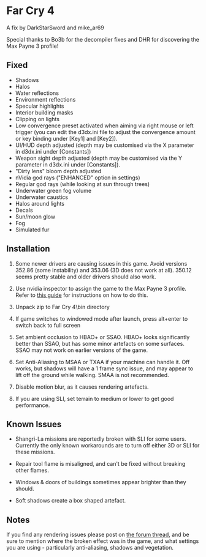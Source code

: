 Far Cry 4
=========

A fix by DarkStarSword and mike_ar69

Special thanks to Bo3b for the decompiler fixes and DHR for discovering the Max
Payne 3 profile!

Fixed
-----
- Shadows
- Halos
- Water reflections
- Environment reflections
- Specular highlights
- Interior building masks
- Clipping on lights
- Low convergence preset activated when aiming via right mouse or left trigger
  (you can edit the d3dx.ini file to adjust the convergence amount or key
  binding under \[Key1\] and \[Key2\]).
- UI/HUD depth adjusted (depth may be customised via the X parameter in
  d3dx.ini under \[Constants\])
- Weapon sight depth adjusted (depth may be customised via the Y parameter in
  d3dx.ini under \[Constants\]).
- "Dirty lens" bloom depth adjusted
- nVidia god rays ("ENHANCED" option in settings)
- Regular god rays (while looking at sun through trees)
- Underwater green fog volume
- Underwater caustics
- Halos around lights
- Decals
- Sun/moon glow
- Fog
- Simulated fur

Installation
------------
1. Some newer drivers are causing issues in this game. Avoid versions 352.86
   (some instability) and 353.06 (3D does not work at all). 350.12 seems
   pretty stable and older drivers should also work.

2. Use nvidia inspector to assign the game to the Max Payne 3 profile. Refer to
   [this guide][1] for instructions on how to do this.

   [1]: http://helixmod.blogspot.com/2013/03/how-to-change-3d-vision-profile-and.html

3. Unpack zip to Far Cry 4\bin directory

4. If game switches to windowed mode after launch, press alt+enter to switch
   back to full screen

5. Set ambient occlusion to HBAO+ or SSAO. HBAO+ looks significantly better
   than SSAO, but has some minor artefacts on some surfaces. SSAO may not work
   on earlier versions of the game.

6. Set Anti-Aliasing to MSAA or TXAA if your machine can handle it. Off works,
   but shadows will have a 1 frame sync issue, and may appear to lift off the
   ground while walking. SMAA is not recommended.

7. Disable motion blur, as it causes rendering artefacts.

8. If you are using SLI, set terrain to medium or lower to get good
   performance.

Known Issues
------------
- Shangri-La missions are reportedly broken with SLI for some users. Currently
  the only known workarounds are to turn off either 3D or SLI for these
  missions.

- Repair tool flame is misaligned, and can't be fixed without breaking other
  flames.

- Windows & doors of buildings sometimes appear brighter than they should.

- Soft shadows create a box shaped artefact.

Notes
-----
If you find any rendering issues please post on [the forum thread][3], and be
sure to mention where the broken effect was in the game, and what settings you
are using - particularly anti-aliasing, shadows and vegetation.

[3]: https://forums.geforce.com/default/topic/789514/far-cry-4-3d-screenshots-
